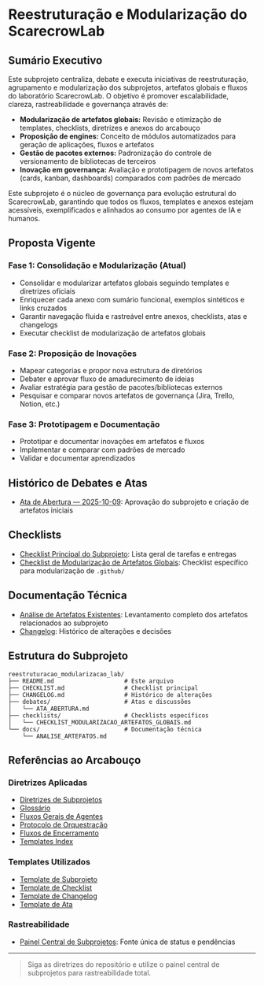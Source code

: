 # Reestruturação e Modularização do ScarecrowLab

## Sumário Executivo

Este subprojeto centraliza, debate e executa iniciativas de reestruturação, agrupamento e modularização dos subprojetos, artefatos globais e fluxos do laboratório ScarecrowLab. O objetivo é promover escalabilidade, clareza, rastreabilidade e governança através de:

- **Modularização de artefatos globais:** Revisão e otimização de templates, checklists, diretrizes e anexos do arcabouço
- **Proposição de engines:** Conceito de módulos automatizados para geração de aplicações, fluxos e artefatos
- **Gestão de pacotes externos:** Padronização do controle de versionamento de bibliotecas de terceiros
- **Inovação em governança:** Avaliação e prototipagem de novos artefatos (cards, kanban, dashboards) comparados com padrões de mercado

Este subprojeto é o núcleo de governança para evolução estrutural do ScarecrowLab, garantindo que todos os fluxos, templates e anexos estejam acessíveis, exemplificados e alinhados ao consumo por agentes de IA e humanos.

## Proposta Vigente

### Fase 1: Consolidação e Modularização (Atual)
- Consolidar e modularizar artefatos globais seguindo templates e diretrizes oficiais
- Enriquecer cada anexo com sumário funcional, exemplos sintéticos e links cruzados
- Garantir navegação fluida e rastreável entre anexos, checklists, atas e changelogs
- Executar checklist de modularização de artefatos globais

### Fase 2: Proposição de Inovações
- Mapear categorias e propor nova estrutura de diretórios
- Debater e aprovar fluxo de amadurecimento de ideias
- Avaliar estratégia para gestão de pacotes/bibliotecas externos
- Pesquisar e comparar novos artefatos de governança (Jira, Trello, Notion, etc.)

### Fase 3: Prototipagem e Documentação
- Prototipar e documentar inovações em artefatos e fluxos
- Implementar e comparar com padrões de mercado
- Validar e documentar aprendizados

## Histórico de Debates e Atas

- [Ata de Abertura — 2025-10-09](debates/ATA_ABERTURA.md): Aprovação do subprojeto e criação de artefatos iniciais

## Checklists

- [Checklist Principal do Subprojeto](CHECKLIST.md): Lista geral de tarefas e entregas
- [Checklist de Modularização de Artefatos Globais](checklists/CHECKLIST_MODULARIZACAO_ARTEFATOS_GLOBAIS.md): Checklist específico para modularização de `.github/`

## Documentação Técnica

- [Análise de Artefatos Existentes](docs/ANALISE_ARTEFATOS.md): Levantamento completo dos artefatos relacionados ao subprojeto
- [Changelog](CHANGELOG.md): Histórico de alterações e decisões

## Estrutura do Subprojeto

```
reestruturacao_modularizacao_lab/
├── README.md                    # Este arquivo
├── CHECKLIST.md                 # Checklist principal
├── CHANGELOG.md                 # Histórico de alterações
├── debates/                     # Atas e discussões
│   └── ATA_ABERTURA.md
├── checklists/                  # Checklists específicos
│   └── CHECKLIST_MODULARIZACAO_ARTEFATOS_GLOBAIS.md
└── docs/                        # Documentação técnica
    └── ANALISE_ARTEFATOS.md
```

## Referências ao Arcabouço

### Diretrizes Aplicadas
- [Diretrizes de Subprojetos](./../.github/copilot-diretrizes/diretrizes_subprojetos.md)
- [Glossário](./../.github/copilot-diretrizes/glossario.md)
- [Fluxos Gerais de Agentes](./../.github/copilot-diretrizes/fluxos_gerais_agentes.md)
- [Protocolo de Orquestração](./../.github/copilot-diretrizes/protocolo_orquestracao_chat.md)
- [Fluxos de Encerramento](./../.github/copilot-diretrizes/fluxos_encerramento.md)
- [Templates Index](./../.github/copilot-diretrizes/templates_index.md)

### Templates Utilizados
- [Template de Subprojeto](./../.github/TEMPLATE_SUBPROJETO.md)
- [Template de Checklist](./../.github/TEMPLATE_CHECKLIST.md)
- [Template de Changelog](./../.github/copilot-diretrizes/template_changelog.md)
- [Template de Ata](./../.github/copilot-diretrizes/TEMPLATE_ATA.md)

### Rastreabilidade
- [Painel Central de Subprojetos](./../.github/painel_subprojetos.md): Fonte única de status e pendências

---

> Siga as diretrizes do repositório e utilize o painel central de subprojetos para rastreabilidade total.

